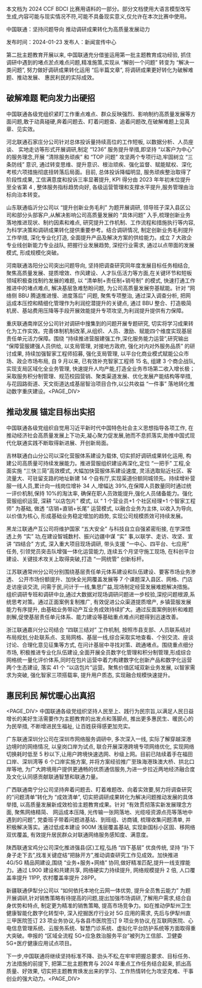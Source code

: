 本文档为 2024 CCF BDCI 比赛用语料的一部分。部分文档使用大语言模型改写生成,内容可能与现实情况不符,可能不具备现实意义,仅允许在本次比赛中使用。

中国联通：坚持问题导向 推动调研成果转化为高质量发展动力

发布时间：2024-01-23 发布人：新闻宣传中心

第二批主题教育开展以来, 中国联通充分借鉴运用第一批主题教育成功经验, 抓住调研中遇到的堵点淤点难点问题,精准施策,实现从 “解剖一个问题” 转变为 “解决一类问题”, 努力做好调研成果转化运用 “后半篇文章”, 将调研成果更好转化为破解难题、推动发展、 惠民利民的实际成效。

## 破解难题 靶向发力出硬招

中国联通各级党组织紧盯工作重点难点、群众反映强烈、影响制约高质量发展等方面问题,敢于动真碰硬,奔着问题去、盯着问题查、追着问题改,在破解难题上见真章、见实效。

河北联通石家庄分公司针对总体投诉量持续高位的工作短板, 以数据分析、人员座谈、 实地走访等形式开展调研,制定 “1236” 服务提升举措,即坚持 “以客户为中心” 的服务理念,开展 “清除服务顽疾” 和 “TOP 问题” 攻坚两个专项行动,牢固树立 “三条防线” 意识, 通过转变思维、提升意识、根治顽疾、强化监督、赋能赋权、深化考核六项措施彻底扭转落后局面。目前, 总体投诉降幅明显, 服务顽疾整治取得了阶段性成果, 工信满意度和投诉三率显著提升, KPI 得分由 2023 年年初末位提升至全省第 4 , 整体服务指标趋势向好, 各级运营管理和支撑水平提升,服务管理由治标向治本转变。

山东联通临沂分公司以 “提升创新业务毛利” 为题开展调研, 领导班子深入县区公司和部分头部客户,从解决影响公司高质量发展的 “具体问题” 入手,梳理创新业务落地推进现状、制约因素和难点, 研究提升工作机制、工作流程和措施执行等内容, 为科学决策和调研成果转化提供重要参考。结合调研情况, 制定创新业务毛利提升工作举措, 深化专业化打造, 全面提升产品及解决方案的供给能力。成立 7 大政企专业线创新能力专业战队, 把握行业发展趋势, 深挖行业需求, 通过以点带面的发展模式, 形成规模化突破。

河南联通洛阳分公司突出问题导向, 坚持把调查研究同年度发展目标任务相结合, 聚焦高质量发展、提质增效、作风建设、人才队伍活力等方面,在关键环节和短板领域积极查找制约发展的难题, 以 “清单制+责任制+销号制” 的模式, 快速打通工作推进中的堵点难点, 解决基层急难愁盼问题, 为公司高质量发展夯基赋能。针对 “网络侧 BBU 腾退推进慢、进度落后” 问题, 聚焦专项整治, 通过深入调查分析, 把网运成本压控和精细化管理作为利润挖潜提升的关键点, 通过 BBU 整合、打造极简机房、基站费用压降等手段开展效能提升专项攻坚,为利润提升提供有力保障。

重庆联通南岸区分公司针对调研中搜集到的问题开展专题研究, 切实将学习成果转化为工作实效。完善体制机制改革,从组织、人员、激励、赋能四个维度实现基层责任单元活力保障。围绕 “持续推进营服建强工作,深化服务能力运营”,研究输出 “保障营服建强人员供给, 以支局管理, 对接地方政府, 强化对内对外服务品质” 的研讨成果, 持续加强智家工程师招募, 强化支局管理, 以平台化商业模式赋能公众市场、政企市场布局, 自 9 月以来, 已有效补充智家工程师 15 名, 组建 3 个商企战队, 实现支局区域化全业务管理, 快速提升人均产能,打造全业务市场第二收入增长极；采取服务积分制管理、规范校园营销、聚类渠道发展、优化发展产能结构等举措,与花园路街道、天文街道达成基层智治项目合作,以公共收益 “一件事” 落地转化推动数字重庆建设。<PAGE_DIV> 

## 推动发展 锚定目标出实招

中国联通各级党组织自觉用习近平新时代中国特色社会主义思想指导各项工作, 在推动经济社会高质量发展上下功夫,凝心聚力促发展,驰而不息抓落实,助推中国式现代化联通实践不断取得新进展、开创新局面。

吉林联通白山分公司以深化营服体系建设为载体, 切实抓好调研成果转化运用, 构建公司高质量可持续发展能力。推进营服组织建设再深化,定位 “一把手” 工程,全面实施 “三快三简”高效模式, 大幅加快营服体系建设速度, 灵活选取贴近社区、客流量大、可驻留支路的地址新建 14 个自有厅,实现渠道份额同城领先。持续增补营服一线人员,累计向一线岗位增补 34 人,增幅达 39%,在保障人员数量同时通过统一评价机制,保持 10%的淘汰率, 确保在职人员效能提升,强化人员储备能力。强化营服组织运营, 深耕 “以店包片” 模式, 以 “ 1 个营业员+1 个社区经理+1 个智家工程师” 为基础, 做透 “店销+直销+长尾” 运营模式, 以融合业务为主体, 以收入为导向, 以价值为核心, 形成基础业务稳定增加的趋势, 实现公司规模质效可持续发展。

黑龙江联通产互公司将维护国家 “五大安全” 与科技自立自强紧密衔接, 在学深悟透上务 “实” 功,在建设智城数村、振兴边疆中谋 “实” 事,以联学、走访、攻坚、宣讲 “四结合” 方式, 深入重大项目现场调研, 带头支援 “一中心、四平台、七应用” 任务, 引领党员突击队增强一体化运营能力, 连续五个月坚守施工现场, 在科创平台建设、关键技术攻关上取得突破,打造 “一网统管” 创新标杆。

江苏联通常州分公司分别围绕基层责任单元体系建设和队伍建设、要客市场业务渗透、 公开市场份额提升、加快全光网覆盖发展等 7 个课题深入县区、网格、门店走访座谈交流, 问需于民,问计于一线,集思广益,现场制定经营发展难题解决措施。组织调研专班和调研中台,通过大数据对现场调研问题进一步校验,深挖问题根源,系统思考对策。通过正面案例复制推广, 有效促进公众渠道提质增产, 乡镇营服发展能力有序提升, 由基础业务带动产互业务成效持续扩大。通过反面案例剖析和难题剖解,促使基层责任单元体系、能力建设等基础重点难点问题得到迅速改善。

浙江联通嘉兴分公司结合 “四联三结对” 工作机制, 按照市县支部、人员联系结对布局规划,分赴联系点、支局网格、基层一线,综合采取实地查看、个别交流、座谈讨论、合理化意见征集等方式, 在问计基层中寻找对策、疏通堵点。围绕重点细分市场, 积极推进专业化队伍建设,全面开展全员数字化管理和积分制管理,形成综合网格统一量化评价体系,同时在包片运营中着力构建数字化创新产品和数字化运营两个生态建设, 落实 41 个 “以店包片”运营。聚焦价值区域双新业务发展, 以智家需求为突破, 强化智家三项搭载率, 提升用户质态, 实现融合规模快速提升。

## 惠民利民 解忧暖心出真招

<PAGE_DIV> 中国联通各级党组织坚持人民至上、践行为民宗旨,以满足人民日益增长的美好生活需要作为主题教育的出发点和落脚点, 推出更多惠民生、暖民心的为民举措, 不断增进民生福祉, 让百姓获得感更加充实。

广东联通深圳分公司在深圳市网络服务调研中, 多次深入一线, 实际了解穿越深港边境时的网络情况, 以皇岗口岸为试点, 联合开展深港跨境专项网络优化, 实现网络切换耗时低至 5 秒以下,让用户跨境快速选网、秒级上网。目前已陆续着手在福田口岸、深圳湾等 6 个口岸实施方案, 并将方案经验推广至珠海港珠澳大桥、拱北口岸等地, 为广大跨境用户提供更通畅的优质通信服务,为进一步拉近两地经济融合度及文化认同感贡献联通智慧和联通力量。

广西联通南宁分公司坚持奔着问题去、盯着难题改、向着实效要,努力将调查研究的“问题清单”转化为 “成效清单”, 切实把调研成果转化为解决问题推动发展的具体举措, 以高质量发展新成效检验主题教育成果。针对 “有效贯彻落实新发展理念方面, 聚焦网络精简、 网运成本压降, 光传输一张网落地、光缆哑资源点亮等落地中遇到的问题”, 党委班子带着问题进基站、到班组、访商铺, 梳理收集问题清单, 并积极解决落实。通过低成本建设 900M 浅层覆盖基站, 实现新国标小区固、移网络双优覆盖, 有效提升居民群众对联通网络服务感知度、满意度。

陕西联通宝鸡分公司深化推进强县(区)工程,弘扬 “四下基层” 优良传统, 坚持 “扑下身子走下去”,找准关键症结“把脉开方”,推动调查研究工作见成效。加快推进 4G/5G 精品网建设,围绕 “业务+服务+网络” 协同,做好精准匹配,提升一线支撑能力。通过 L900 建设和共建共享, 网络硬实力持续提升, 网络规模提升 2 倍, 人口覆盖率提升 11PP, 农村覆盖率提升 28PP。

新疆联通伊犁分公司以 “如何依托本地化云网一体优势, 提升全员售云能力” 为题开展调研,针对销售策略有待提高的问题,提出加强市场调研,了解用户需求,结合自身优势和特点, 制定更为精准的销售策略, 提高市场竞争力。如在推动伊犁州卫生健康智能化数字化转型中, 深入挖掘医疗行业对 5G 应用的需求, 先后与伊犁州直三甲医院签订 23 项业务协议,与各县市医院签订 9 项业务协议,在互联网医院、心电信息管理系统、云服务系统、智慧门诊系统、虚拟化平台防护系统等方面取得重大突破。申报的 “区域全流程 5G+应急救治服务平台”被列为工信部、卫健委 5G+医疗健康应用试点项目。

下一步,中国联通将继续坚持标准不降、劲头不松,在牢牢把握总要求、目标任务、方法措施的前提下, 把第二批主题教育与 2024 年重点工作任务结合起来, 抓出高质量、好效果, 切实把主题教育焕发出来的学习、工作热情转化为攻坚克难、干事创业的强大动力。<PAGE_DIV> 